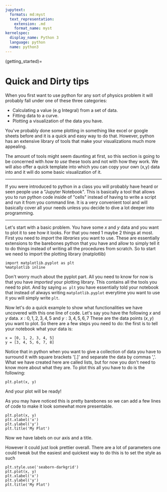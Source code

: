 ```yaml
---
jupytext:
  formats: md:myst
  text_representation:
    extension: .md
    format_name: myst
kernelspec:
  display_name: Python 3
  language: python
  name: python3
---
```


(getting_started)=

# Quick and Dirty tips

When you first want to use python for any sort of physics problem it will probably fall under one of these three categories:

* Calculating a value (e.g Integral) from a set of data.
* Fitting data to a curve.
* Plotting a visualization of the data you have.

You've probably done some plotting in something like excel or google sheets before and it is a quick and easy way to do that. However, python has an extensive library of tools that make your visualizations much more appealing. 

The amount of tools might seem daunting at first, so this section is going to be concerned with *how to use* these tools and not with how they work. We will also offer a quick template into which you can copy your own (x,y) data into and it will do some basic visualization of it.

---

If you were introduced to python in a class you will probably have heard or seen people use a "Jupyter Notebook". This is basically a tool that allows you to run python code inside of "cells" instead of having to write a script and run it from you command line. It is a very convenient tool and will basically cover all your needs unless you decide to dive a lot deeper into programming.

---

Let's start with a basic problem. You have some $x$ and $y$ data and you want to plot it to see how it looks. For that you need 1 maybe 2 things at most. First you need to *import* the *libraries* you want to use. These are essentially extensions to the barebones python that you have and allow to simply tell it to do things instead of writing all the procedures from scratch. So to start we need to import the plotting library (matplotlib)

```{code-cell}
import matplotlib.pyplot as plt
%matplotlib inline
```

Don't worry much about the pyplot part. All you need to know for now is that you have *imported* your plotting library. This contains all the tools you need to plot. And by saying `as plt` you have essentially told your notebook that instead of always writing `matplotlib.pyplot` everytime you want to use it you will simply write `plt`.

Now let's do a quick example to show what functionalities we have uncovered with this one line of code. Let's say you have the following $x$ and $y$ data. $x:{0,1,2,3,4,5}$ and $y:{3,4,5,6,7}$ These are the data points $(x,y)$ you want to plot. So there are a few steps you need to do: the first is to tell your notebook what your data is:

```{code-cell}
x = [0, 1, 2, 3, 4, 5]
y = [3, 4, 5, 6, 7, 8]
```

Notice that in python when you want to give a collection of data you have to surround it with square brackets '[.]' and separate the data by commas ','. What we have created here are called lists, but for now you don't need to know more about what they are. To plot this all you have to do is the following:

```{code-cell}
plt.plot(x, y)
```
And your plot will be ready!

As you may have noticed this is pretty barebones so we can add a few lines of code to make it look somewhat more presentable.

```{code-cell}
plt.plot(x, y)
plt.xlabel('x')
plt.ylabel('y')
plt.title('My Plot')
```
Now we have labels on our axis and a title.

However it could just look prettier overall. There are a lot of parameters one could tweak but the easiest and quickest way to do this is to set the style as such

```{code-cell}
plt.style.use('seaborn-darkgrid')
plt.plot(x, y)
plt.xlabel('x')
plt.ylabel('y')
plt.title('My Plot')
```